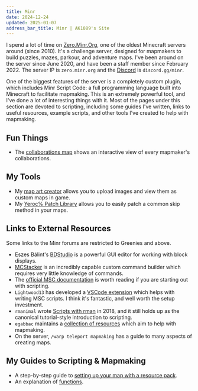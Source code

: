 ```yaml
---
title: Minr
date: 2024-12-24
updated: 2025-01-07
address_bar_title: Minr | AK1089's Site
---
```


I spend a lot of time on [Zero.Minr.Org](https://forums.minr.org/), one of the oldest Minecraft servers around (since 2010). It's a challenge server, designed for mapmakers to build puzzles, mazes, parkour, and adventure maps. I've been around on the server since June 2020, and have been a staff member since February 2022. The server IP is `zero.minr.org` and the [Discord](https://discord.com/invite/minr) is `discord.gg/minr`.

One of the biggest features of the server is a completely custom plugin, which includes Minr Script Code: a full programming language built into Minecraft to facilitate mapmaking. This is an extremely powerful tool, and I've done a lot of interesting things with it. Most of the pages under this section are devoted to scripting, including some guides I've written, links to useful resources, example scripts, and other tools I've created to help with mapmaking.

## Fun Things

- The [collaborations map](collab-map) shows an interactive view of every mapmaker's collaborations.

## My Tools

- My [map art creator](map-art) allows you to upload images and view them as custom maps in game.
- My [Yeroc% Patch Library](yeroc) allows you to easily patch a common skip method in your maps.

## Links to External Resources

Some links to the Minr forums are restricted to <span style="color: var(--lime)">Greenies</span> and above.

- Eszes Bálint's [BDStudio](https://eszesbalint.github.io/bdstudio/editor) is a powerful GUI editor for working with block displays.
- [MCStacker](https://mcstacker.net/) is an incredibly capable custom command builder which requires very little knowledge of commands.
- The [official MSC documentation](https://msc-documentation.readthedocs.io/en/latest/) is worth reading if you are starting out with scripting.
- `Lightwood13` has developed a [VSCode extension](https://marketplace.visualstudio.com/items?itemName=Lightwood13.msc) which helps with writing MSC scripts. I think it's fantastic, and well worth the setup investment.
- `rmanimal` wrote [Scripts with rman](https://forums.minr.org/threads/scripts-with-rman-1-basic-script-understanding.3193/) in 2018, and it still holds up as the canonical tutorial-style introduction to scripting.
- `egabbac` maintains a [collection of resources](https://forums.minr.org/threads/compilation-of-mapmaking-resources.7331/) which aim to help with mapmaking.
- On the server, `/warp teleport mapmaking` has a guide to many aspects of creating maps.

## My Guides to Scripting & Mapmaking

- A step-by-step guide to [setting up your map with a resource pack](resource-packs).
- An explanation of [functions](functions).
